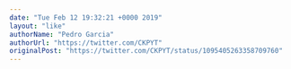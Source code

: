 ```yaml
---
date: "Tue Feb 12 19:32:21 +0000 2019"
layout: "like"
authorName: "Pedro Garcia"
authorUrl: "https://twitter.com/CKPYT"
originalPost: "https://twitter.com/CKPYT/status/1095405263358709760"
---
```


